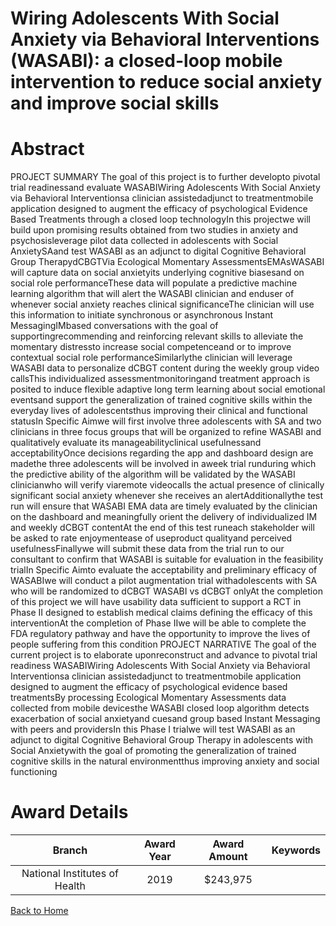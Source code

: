 
Wiring Adolescents With Social Anxiety via Behavioral Interventions (WASABI): a closed-loop mobile intervention to reduce social anxiety and improve social skills
==================================================================================================================================================================

# Abstract


PROJECT SUMMARY The goal of this project is to further developto pivotal trial readinessand evaluate WASABIWiring Adolescents With Social Anxiety via Behavioral Interventionsa clinician assistedadjunct to treatmentmobile application designed to augment the efficacy of psychological Evidence Based Treatments through a closed loop technologyIn this projectwe will build upon promising results obtained from two studies in anxiety and psychosisleverage pilot data collected in adolescents with Social AnxietySAand test WASABI as an adjunct to digital Cognitive Behavioral Group TherapydCBGTVia Ecological Momentary AssessmentsEMAsWASABI will capture data on social anxietyits underlying cognitive biasesand on social role performanceThese data will populate a predictive machine learning algorithm that will alert the WASABI clinician and enduser of whenever social anxiety reaches clinical significanceThe clinician will use this information to initiate synchronous or asynchronous Instant MessagingIMbased conversations with the goal of supportingrecommending and reinforcing relevant skills to alleviate the momentary distressto increase social competenceand or to improve contextual social role performanceSimilarlythe clinician will leverage WASABI data to personalize dCBGT content during the weekly group video callsThis individualized assessmentmonitoringand treatment approach is posited to induce flexible adaptive long term learning about social emotional eventsand support the generalization of trained cognitive skills within the everyday lives of adolescentsthus improving their clinical and functional statusIn Specific Aimwe will first involve three adolescents with SA and two clinicians in three focus groups that will be organized to refine WASABI and qualitatively evaluate its manageabilityclinical usefulnessand acceptabilityOnce decisions regarding the app and dashboard design are madethe three adolescents will be involved in aweek trial runduring which the predictive ability of the algorithm will be validated by the WASABI clinicianwho will verify viaremote videocalls the actual presence of clinically significant social anxiety whenever she receives an alertAdditionallythe test run will ensure that WASABI EMA data are timely evaluated by the clinician on the dashboard and meaningfully orient the delivery of individualized IM and weekly dCBGT contentAt the end of this test runeach stakeholder will be asked to rate enjoymentease of useproduct qualityand perceived usefulnessFinallywe will submit these data from the trial run to our consultant to confirm that WASABI is suitable for evaluation in the feasibility trialIn Specific Aimto evaluate the acceptability and preliminary efficacy of WASABIwe will conduct a pilot augmentation trial withadolescents with SA who will be randomized to dCBGT WASABI vs dCBGT onlyAt the completion of this project we will have usability data sufficient to support a RCT in Phase II designed to establish medical claims defining the efficacy of this interventionAt the completion of Phase IIwe will be able to complete the FDA regulatory pathway and have the opportunity to improve the lives of people suffering from this condition PROJECT NARRATIVE The goal of the current project is to elaborate uponreconstruct and advance to pivotal trial readiness WASABIWiring Adolescents With Social Anxiety via Behavioral Interventionsa clinician assistedadjunct to treatmentmobile application designed to augment the efficacy of psychological evidence based treatmentsBy processing Ecological Momentary Assessments data collected from mobile devicesthe WASABI closed loop algorithm detects exacerbation of social anxietyand cuesand group based Instant Messaging with peers and providersIn this Phase I trialwe will test WASABI as an adjunct to digital Cognitive Behavioral Group Therapy in adolescents with Social Anxietywith the goal of promoting the generalization of trained cognitive skills in the natural environmentthus improving anxiety and social functioning  

# Award Details

|Branch|Award Year|Award Amount|Keywords|
| :---: | :---: | :---: | :---: |
|National Institutes of Health|2019|$243,975||
  
  


[Back to Home](https://github.com/chrischow/dod_sbir_awards/Reports/JH/#2471)